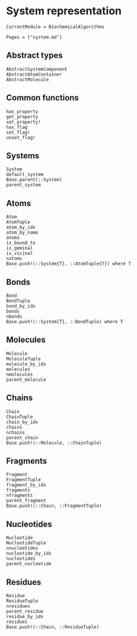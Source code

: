 # System representation
```@meta
CurrentModule = BiochemicalAlgorithms
```

```@index
Pages = ["system.md"]
```

## Abstract types
```@docs
AbstractSystemComponent
AbstractAtomContainer
AbstractMolecule
```

## Common functions
```@docs
has_property
get_property
set_property!
has_flag
set_flag!
unset_flag!
```

## Systems
```@docs
System
default_system
Base.parent(::System)
parent_system
```

## Atoms
```@docs
Atom
AtomTuple
atom_by_idx
atom_by_name
atoms
is_bound_to
is_geminal
is_vicinal
natoms
Base.push!(::System{T}, ::AtomTuple{T}) where T
```

## Bonds
```@docs
Bond
BondTuple
bond_by_idx
bonds
nbonds
Base.push!(::System{T}, ::BondTuple) where T
```

## Molecules
```@docs
Molecule
MoleculeTuple
molecule_by_idx
molecules
nmolecules
parent_molecule
```

## Chains
```@docs
Chain
ChainTuple
chain_by_idx
chains
nchains
parent_chain
Base.push!(::Molecule, ::ChainTuple)
```

## Fragments
```@docs
Fragment
FragmentTuple
fragment_by_idx
fragments
nfragments
parent_fragment
Base.push!(::Chain, ::FragmentTuple)
```

## Nucleotides
```@docs
Nucleotide
NucleotideTuple
nnucleotides
nucleotide_by_idx
nucleotides
parent_nucleotide
```

## Residues
```@docs
Residue
ResidueTuple
nresidues
parent_residue
residue_by_idx
residues
Base.push!(::Chain, ::ResidueTuple)
```
